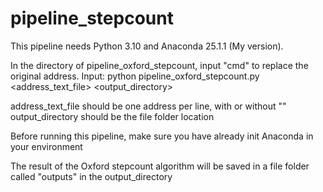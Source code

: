 # pipeline_stepcount

This pipeline needs Python 3.10 and Anaconda 25.1.1 (My version).

In the directory of pipeline_oxford_stepcount, input "cmd" to replace the original address. Input: python pipeline_oxford_stepcount.py <address_text_file> <output_directory>

address_text_file should be one address per line, with or without ""
output_directory should be the file folder location

Before running this pipeline, make sure you have already init Anaconda in your environment

The result of the Oxford stepcount algorithm will be saved in a file folder called "outputs" in the output_directory
